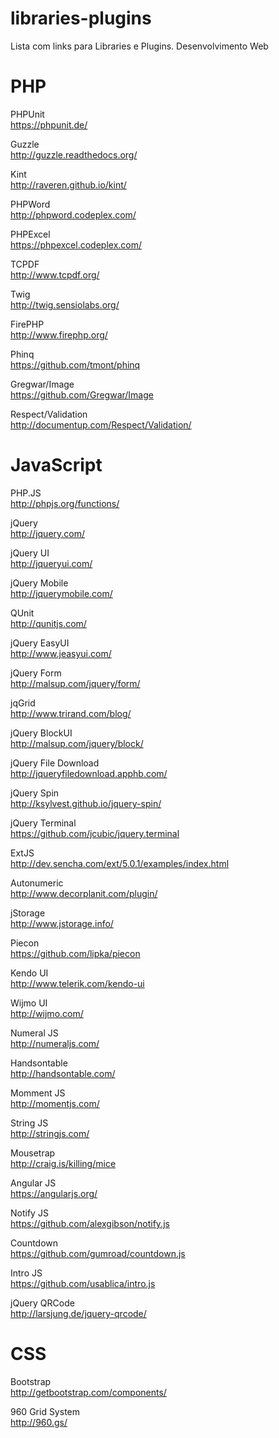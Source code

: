 libraries-plugins
=================

Lista com links para Libraries e Plugins. Desenvolvimento Web

PHP
=============

PHPUnit <br>
https://phpunit.de/

Guzzle <br>
http://guzzle.readthedocs.org/

Kint <br>
http://raveren.github.io/kint/

PHPWord <br>
http://phpword.codeplex.com/

PHPExcel <br>
https://phpexcel.codeplex.com/

TCPDF <br>
http://www.tcpdf.org/

Twig <br>
http://twig.sensiolabs.org/

FirePHP <br>
http://www.firephp.org/

Phinq <br>
https://github.com/tmont/phinq

Gregwar/Image <br>
https://github.com/Gregwar/Image

Respect/Validation <br>
http://documentup.com/Respect/Validation/

JavaScript
=============

PHP.JS <br>
http://phpjs.org/functions/

jQuery <br>
http://jquery.com/

jQuery UI <br>
http://jqueryui.com/

jQuery Mobile <br>
http://jquerymobile.com/

QUnit <br>
http://qunitjs.com/

jQuery EasyUI <br>
http://www.jeasyui.com/

jQuery Form <br>
http://malsup.com/jquery/form/

jqGrid <br>
http://www.trirand.com/blog/

jQuery BlockUI <br>
http://malsup.com/jquery/block/

jQuery File Download <br>
http://jqueryfiledownload.apphb.com/

jQuery Spin <br>
http://ksylvest.github.io/jquery-spin/

jQuery Terminal <br>
https://github.com/jcubic/jquery.terminal

ExtJS <br>
http://dev.sencha.com/ext/5.0.1/examples/index.html

Autonumeric <br>
http://www.decorplanit.com/plugin/

jStorage <br>
http://www.jstorage.info/

Piecon <br>
https://github.com/lipka/piecon

Kendo UI <br>
http://www.telerik.com/kendo-ui

Wijmo UI <br>
http://wijmo.com/

Numeral JS <br>
http://numeraljs.com/

Handsontable <br>
http://handsontable.com/

Momment JS <br>
http://momentjs.com/

String JS <br>
http://stringjs.com/

Mousetrap <br>
http://craig.is/killing/mice

Angular JS <br>
https://angularjs.org/

Notify JS <br>
https://github.com/alexgibson/notify.js

Countdown <br>
https://github.com/gumroad/countdown.js

Intro JS <br>
https://github.com/usablica/intro.js

jQuery QRCode <br>
http://larsjung.de/jquery-qrcode/



CSS
======
Bootstrap <br>
http://getbootstrap.com/components/

960 Grid System <br>
http://960.gs/


